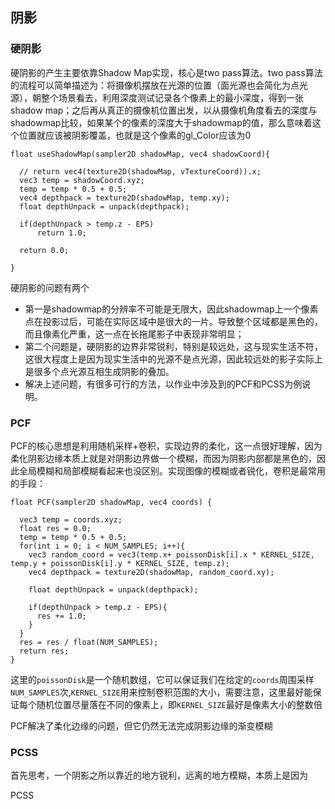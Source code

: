 ## 阴影

### 硬阴影

硬阴影的产生主要依靠Shadow Map实现，核心是two pass算法。two pass算法的流程可以简单描述为：将摄像机摆放在光源的位置（面光源也会简化为点光源），朝整个场景看去，利用深度测试记录各个像素上的最小深度，得到一张shadow map；之后再从真正的摄像机位置出发，以从摄像机角度看去的深度与shadowmap比较，如果某个的像素的深度大于shadowmap的值，那么意味着这个位置就应该被阴影覆盖，也就是这个像素的gl_Color应该为0

```
float useShadowMap(sampler2D shadowMap, vec4 shadowCoord){
  
  // return vec4(texture2D(shadowMap, vTextureCoord)).x;
  vec3 temp = shadowCoord.xyz;
  temp = temp * 0.5 + 0.5;
  vec4 depthpack = texture2D(shadowMap, temp.xy);
  float depthUnpack = unpack(depthpack);

  if(depthUnpack > temp.z - EPS)
      return 1.0;
  
  return 0.0;

}

```

硬阴影的问题有两个
- 第一是shadowmap的分辨率不可能是无限大，因此shadowmap上一个像素点在投影过后，可能在实际区域中是很大的一片。导致整个区域都是黑色的，而且像素化严重，这一点在长拖尾影子中表现非常明显；
- 第二个问题是，硬阴影的边界非常锐利，特别是较远处，这与现实生活不符，这很大程度上是因为现实生活中的光源不是点光源，因此较远处的影子实际上是很多个点光源互相生成阴影的叠加。
- 解决上述问题，有很多可行的方法，以作业中涉及到的PCF和PCSS为例说明。

### PCF
PCF的核心思想是利用随机采样+卷积，实现边界的柔化，这一点很好理解，因为柔化阴影边缘本质上就是对阴影边界做一个模糊，而因为阴影内部都是黑色的，因此全局模糊和局部模糊看起来也没区别。实现图像的模糊或者锐化，卷积是最常用的手段：

```
float PCF(sampler2D shadowMap, vec4 coords) {

  vec3 temp = coords.xyz;
  float res = 0.0;
  temp = temp * 0.5 + 0.5;
  for(int i = 0; i < NUM_SAMPLES; i++){
    vec3 random_coord = vec3(temp.x+ poissonDisk[i].x * KERNEL_SIZE, temp.y + poissonDisk[i].y * KERNEL_SIZE, temp.z);
    vec4 depthpack = texture2D(shadowMap, random_coord.xy);
    
    float depthUnpack = unpack(depthpack);

    if(depthUnpack > temp.z - EPS){
      res += 1.0;
    }
  }
  res = res / float(NUM_SAMPLES);
  return res;
}
```
这里的`poissonDisk`是一个随机数组，它可以保证我们在给定的`coords`周围采样`NUM_SAMPLES`次,`KERNEL_SIZE`用来控制卷积范围的大小，需要注意，这里最好能保证每个随机位置尽量落在不同的像素上，即`KERNEL_SIZE`最好是像素大小的整数倍

PCF解决了柔化边缘的问题，但它仍然无法完成阴影边缘的渐变模糊

### PCSS
首先思考，一个阴影之所以靠近的地方锐利，远离的地方模糊，本质上是因为

PCSS

